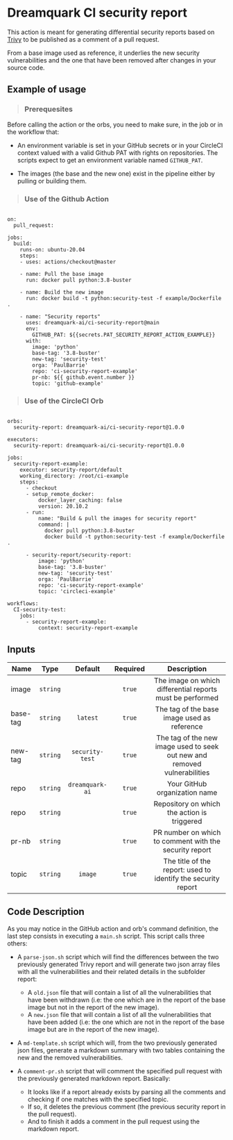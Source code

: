 # Dreamquark CI security report

This action is meant for generating differential security reports based on [Trivy](https://github.com/aquasecurity/trivy) to be published as a comment of a pull request. 

From a base image used as reference, it underlies the new security vulnerabilities and the one that have been removed after changes in your source code. 


## Example of usage

>### Prerequesites

Before calling the action or the orbs, you need to make sure, in the job or in the workflow that:
  * An environment variable is set in your GitHub secrets or in your CircleCI context valued with
  a valid Github PAT with rights on repositories. The scripts expect to get an environment variable named
  `GITHUB_PAT`.

  * The images (the base and the new one) exist in the pipeline either by pulling or building them.  

>### Use of the Github Action

```name: Example of workflow for security report

on:
  pull_request:

jobs:
  build:
    runs-on: ubuntu-20.04
    steps:
    - uses: actions/checkout@master

    - name: Pull the base image
      run: docker pull python:3.8-buster

    - name: Build the new image
      run: docker build -t python:security-test -f example/Dockerfile .

    - name: "Security reports"
      uses: dreamquark-ai/ci-security-report@main
      env:
        GITHUB_PAT: ${{secrets.PAT_SECURITY_REPORT_ACTION_EXAMPLE}}
      with:
        image: 'python'
        base-tag: '3.8-buster'
        new-tag: 'security-test'
        orga: 'PaulBarrie'
        repo: 'ci-security-report-example'
        pr-nb: ${{ github.event.number }}
        topic: 'github-example'
```

>### Use of the CircleCI Orb

```version: 2.1

orbs:
  security-report: dreamquark-ai/ci-security-report@1.0.0

executors:
  security-report: dreamquark-ai/ci-security-report@1.0.0

jobs:
  security-report-example:
    executor: security-report/default
    working_directory: /root/ci-example
    steps:
      - checkout
      - setup_remote_docker:
          docker_layer_caching: false
          version: 20.10.2
      - run:
          name: "Build & pull the images for security report"
          command: |
            docker pull python:3.8-buster
            docker build -t python:security-test -f example/Dockerfile .
            
      - security-report/security-report:
          image: 'python'
          base-tag: '3.8-buster'
          new-tag: 'security-test'
          orga: 'PaulBarrie'
          repo: 'ci-security-report-example'
          topic: 'circleci-example'

workflows:
  CI-security-test:
    jobs:
      - security-report-example:
          context: security-report-example
```
## Inputs

|   Name  | Type | Default | Required | Description |
|---    |:-:    |:-: |:-: |:-: |
image | `string` |  | `true` | The image on which differential reports must be performed |a
base-tag | `string` | `latest` | `true` | The tag of the base image used as reference |a
new-tag | `string` | `security-test` | `true` | The tag of the new image used to seek out new and removed vulnerabilities |a
repo | `string` | `dreamquark-ai` | `true` |  Your GitHub organization name |a
repo | `string` |  | `true` |  Repository on which the action is triggered |a
pr-nb | `string` |  | `true` | PR number on which to comment with the security report |a
topic | `string` | `image` | `true` | The title of the report: used to identify the security report |a


## Code Description

As you may notice in the GitHub action and orb's command definition, the last step consists in executing a `main.sh` script. This script calls three others:

* A `parse-json.sh` script which will find the differences between the two previously generated Trivy report and will generate two json array files with all the vulnerabilities and their related details in the subfolder report:
  * A `old.json` file that will contain a list of all the vulnerabilities that have been withdrawn (i.e: the one which are in the report of the base image but not in the report of the new image).
  
  * A `new.json` file that will contain a list of all the vulnerabilities that have been added (i.e: the one which are not in the report of the base image but are in the report of the new image).

* A `md-template.sh` script which will, from the two previously generated json files, generate a markdown summary with two tables containing the new and the removed vulnerabilities.
* A `comment-pr.sh` script that will comment the specified pull request with the previously generated markdown report. Basically:
  * It looks like if a report already exists by parsing all the comments and checking if one matches with the specified topic.
  * If so, it deletes the previous comment (the previous security report in the pull request).
  * And to finish it adds a comment in the pull request using the markdown report.